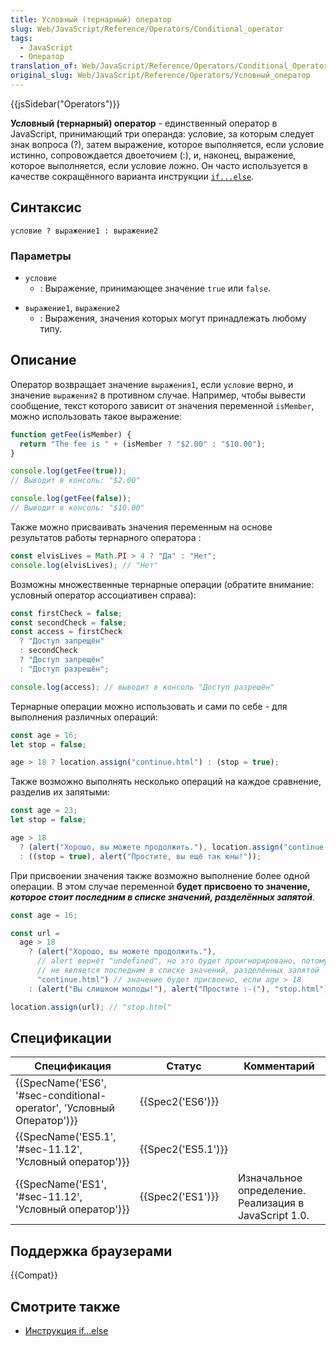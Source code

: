 ```yaml
---
title: Условный (тернарный) оператор
slug: Web/JavaScript/Reference/Operators/Conditional_operator
tags:
  - JavaScript
  - Оператор
translation_of: Web/JavaScript/Reference/Operators/Conditional_Operator
original_slug: Web/JavaScript/Reference/Operators/Условный_оператор
---
```


{{jsSidebar("Operators")}}

**Условный (тернарный) оператор** - единственный оператор в JavaScript, принимающий три операнда: условие, за которым следует знак вопроса (?), затем выражение, которое выполняется, если условие истинно, сопровождается двоеточием (:), и, наконец, выражение, которое выполняется, если условие ложно. Он часто используется в качестве сокращённого варианта инструкции [`if...else`](/ru/docs/Web/JavaScript/Reference/Statements/if...else).

## Синтаксис

```
условие ? выражение1 : выражение2
```

### Параметры

- `условие`
  - : Выражение, принимающее значение `true` или `false`.

<!---->

- `выражение1`, `выражение2`
  - : Выражения, значения которых могут принадлежать любому типу.

## Описание

Оператор возвращает значение `выражения1`, если `условие` верно, и значение `выражения2` в противном случае. Например, чтобы вывести сообщение, текст которого зависит от значения переменной `isMember`, можно использовать такое выражение:

```js
function getFee(isMember) {
  return "The fee is " + (isMember ? "$2.00" : "$10.00");
}

console.log(getFee(true));
// Выводит в консоль: "$2.00"

console.log(getFee(false));
// Выводит в консоль: "$10.00"
```

Также можно присваивать значения переменным на основе результатов работы тернарного оператора :

```js
const elvisLives = Math.PI > 4 ? "Да" : "Нет";
console.log(elvisLives); // "Нет"
```

Возможны множественные тернарные операции (обратите внимание: условный оператор ассоциативен справа):

```js
const firstCheck = false;
const secondCheck = false;
const access = firstCheck
  ? "Доступ запрещён"
  : secondCheck
  ? "Доступ запрещён"
  : "Доступ разрешён";

console.log(access); // выводит в консоль "Доступ разрешён"
```

Тернарные операции можно использовать и сами по себе - для выполнения различных операций:

```js
const age = 16;
let stop = false;

age > 18 ? location.assign("continue.html") : (stop = true);
```

Также возможно выполнять несколько операций на каждое сравнение, разделив их запятыми:

```js
const age = 23;
let stop = false;

age > 18
  ? (alert("Хорошо, вы можете продолжить."), location.assign("continue.html"))
  : ((stop = true), alert("Простите, вы ещё так юны!"));
```

При присвоении значения также возможно выполнение более одной операции. В этом случае переменной **будет присвоено то значение,** _**которое стоит последним в списке значений, разделённых запятой**_.

```js
const age = 16;

const url =
  age > 18
    ? (alert("Хорошо, вы можете продолжить."),
      // alert вернёт "undefined", но это будет проигнорировано, потому что
      // не является последним в списке значений, разделённых запятой
      "continue.html") // значение будет присвоено, если age > 18
    : (alert("Вы слишком молоды!"), alert("Простите :-("), "stop.html"); // значение будет присвоено, если age < 18

location.assign(url); // "stop.html"
```

## Спецификации

| Спецификация                                                          | Статус             | Комментарий                                           |
| --------------------------------------------------------------------- | ------------------ | ----------------------------------------------------- |
| {{SpecName('ES6', '#sec-conditional-operator', 'Условный Оператор')}} | {{Spec2('ES6')}}   |                                                       |
| {{SpecName('ES5.1', '#sec-11.12', 'Условный оператор')}}              | {{Spec2('ES5.1')}} |                                                       |
| {{SpecName('ES1', '#sec-11.12', 'Условный оператор')}}                | {{Spec2('ES1')}}   | Изначальное определение. Реализация в JavaScript 1.0. |

## Поддержка браузерами

{{Compat}}

## Смотрите также

- [Инструкция if...else](/ru/docs/Web/JavaScript/Reference/Statements/if...else)
